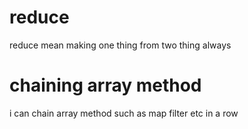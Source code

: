 # reduce

reduce mean making one thing from two thing always


# chaining array method
i can chain array method such as map filter etc in a row
